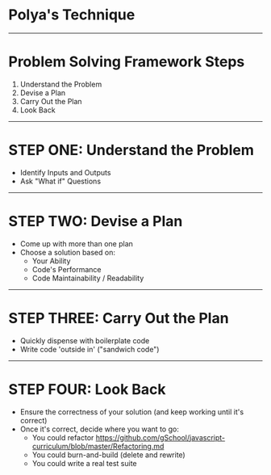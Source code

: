 # Polya's Technique

---

# Problem Solving Framework Steps

1. Understand the Problem
1. Devise a Plan
1. Carry Out the Plan
1. Look Back

---

# STEP ONE: Understand the Problem
  * Identify Inputs and Outputs
  * Ask "What if" Questions

---

# STEP TWO: Devise a Plan
  * Come up with more than one plan
  * Choose a solution based on:
    - Your Ability
    - Code's Performance
    - Code Maintainability / Readability

---

# STEP THREE: Carry Out the Plan
  * Quickly dispense with boilerplate code
  * Write code 'outside in' ("sandwich code")

---

# STEP FOUR: Look Back
  * Ensure the correctness of your solution (and keep working until it's correct)
  * Once it's correct, decide where you want to go:
    - You could refactor https://github.com/gSchool/javascript-curriculum/blob/master/Refactoring.md
    - You could burn-and-build (delete and rewrite)
    - You could write a real test suite